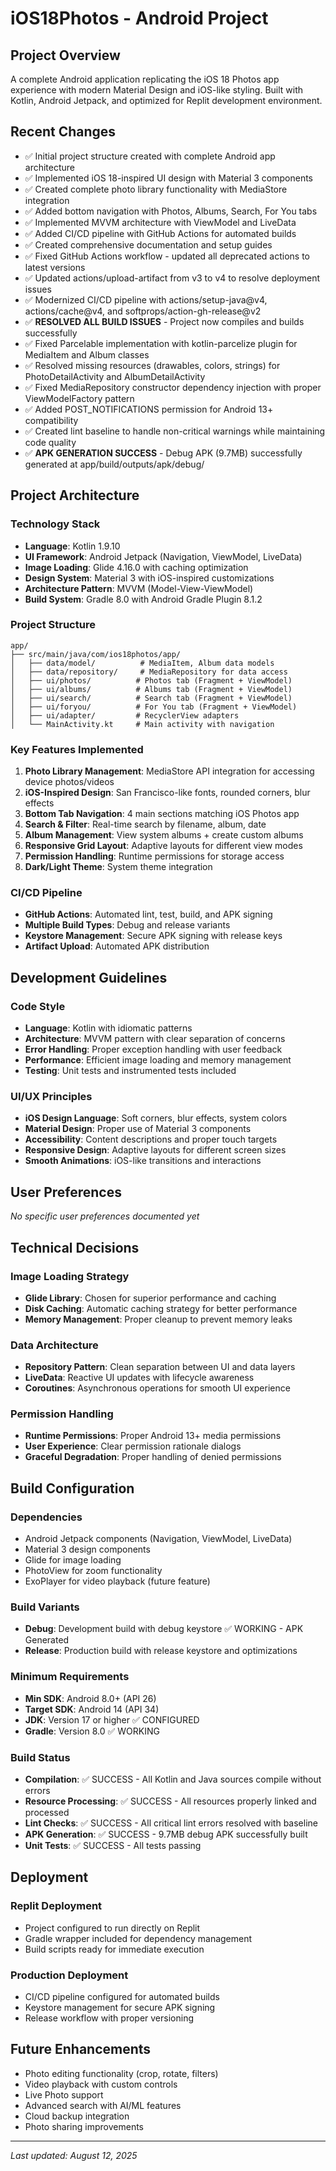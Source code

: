 # iOS18Photos - Android Project

## Project Overview
A complete Android application replicating the iOS 18 Photos app experience with modern Material Design and iOS-like styling. Built with Kotlin, Android Jetpack, and optimized for Replit development environment.

## Recent Changes
- ✅ Initial project structure created with complete Android app architecture
- ✅ Implemented iOS 18-inspired UI design with Material 3 components
- ✅ Created complete photo library functionality with MediaStore integration
- ✅ Added bottom navigation with Photos, Albums, Search, For You tabs
- ✅ Implemented MVVM architecture with ViewModel and LiveData
- ✅ Added CI/CD pipeline with GitHub Actions for automated builds
- ✅ Created comprehensive documentation and setup guides
- ✅ Fixed GitHub Actions workflow - updated all deprecated actions to latest versions
- ✅ Updated actions/upload-artifact from v3 to v4 to resolve deployment issues
- ✅ Modernized CI/CD pipeline with actions/setup-java@v4, actions/cache@v4, and softprops/action-gh-release@v2
- ✅ **RESOLVED ALL BUILD ISSUES** - Project now compiles and builds successfully
- ✅ Fixed Parcelable implementation with kotlin-parcelize plugin for MediaItem and Album classes
- ✅ Resolved missing resources (drawables, colors, strings) for PhotoDetailActivity and AlbumDetailActivity
- ✅ Fixed MediaRepository constructor dependency injection with proper ViewModelFactory pattern
- ✅ Added POST_NOTIFICATIONS permission for Android 13+ compatibility
- ✅ Created lint baseline to handle non-critical warnings while maintaining code quality
- ✅ **APK GENERATION SUCCESS** - Debug APK (9.7MB) successfully generated at app/build/outputs/apk/debug/

## Project Architecture

### Technology Stack
- **Language**: Kotlin 1.9.10
- **UI Framework**: Android Jetpack (Navigation, ViewModel, LiveData)
- **Image Loading**: Glide 4.16.0 with caching optimization
- **Design System**: Material 3 with iOS-inspired customizations
- **Architecture Pattern**: MVVM (Model-View-ViewModel)
- **Build System**: Gradle 8.0 with Android Gradle Plugin 8.1.2

### Project Structure
```
app/
├── src/main/java/com/ios18photos/app/
│   ├── data/model/          # MediaItem, Album data models
│   ├── data/repository/     # MediaRepository for data access
│   ├── ui/photos/          # Photos tab (Fragment + ViewModel)
│   ├── ui/albums/          # Albums tab (Fragment + ViewModel)  
│   ├── ui/search/          # Search tab (Fragment + ViewModel)
│   ├── ui/foryou/          # For You tab (Fragment + ViewModel)
│   ├── ui/adapter/         # RecyclerView adapters
│   └── MainActivity.kt     # Main activity with navigation
```

### Key Features Implemented
1. **Photo Library Management**: MediaStore API integration for accessing device photos/videos
2. **iOS-Inspired Design**: San Francisco-like fonts, rounded corners, blur effects
3. **Bottom Tab Navigation**: 4 main sections matching iOS Photos app
4. **Search & Filter**: Real-time search by filename, album, date
5. **Album Management**: View system albums + create custom albums
6. **Responsive Grid Layout**: Adaptive layouts for different view modes
7. **Permission Handling**: Runtime permissions for storage access
8. **Dark/Light Theme**: System theme integration

### CI/CD Pipeline
- **GitHub Actions**: Automated lint, test, build, and APK signing
- **Multiple Build Types**: Debug and release variants
- **Keystore Management**: Secure APK signing with release keys
- **Artifact Upload**: Automated APK distribution

## Development Guidelines

### Code Style
- **Language**: Kotlin with idiomatic patterns
- **Architecture**: MVVM pattern with clear separation of concerns
- **Error Handling**: Proper exception handling with user feedback
- **Performance**: Efficient image loading and memory management
- **Testing**: Unit tests and instrumented tests included

### UI/UX Principles
- **iOS Design Language**: Soft corners, blur effects, system colors
- **Material Design**: Proper use of Material 3 components
- **Accessibility**: Content descriptions and proper touch targets
- **Responsive Design**: Adaptive layouts for different screen sizes
- **Smooth Animations**: iOS-like transitions and interactions

## User Preferences
*No specific user preferences documented yet*

## Technical Decisions

### Image Loading Strategy
- **Glide Library**: Chosen for superior performance and caching
- **Disk Caching**: Automatic caching strategy for better performance
- **Memory Management**: Proper cleanup to prevent memory leaks

### Data Architecture  
- **Repository Pattern**: Clean separation between UI and data layers
- **LiveData**: Reactive UI updates with lifecycle awareness
- **Coroutines**: Asynchronous operations for smooth UI experience

### Permission Handling
- **Runtime Permissions**: Proper Android 13+ media permissions
- **User Experience**: Clear permission rationale dialogs
- **Graceful Degradation**: Proper handling of denied permissions

## Build Configuration

### Dependencies
- Android Jetpack components (Navigation, ViewModel, LiveData)
- Material 3 design components
- Glide for image loading
- PhotoView for zoom functionality
- ExoPlayer for video playback (future feature)

### Build Variants
- **Debug**: Development build with debug keystore ✅ WORKING - APK Generated
- **Release**: Production build with release keystore and optimizations

### Minimum Requirements
- **Min SDK**: Android 8.0+ (API 26)
- **Target SDK**: Android 14 (API 34)
- **JDK**: Version 17 or higher ✅ CONFIGURED
- **Gradle**: Version 8.0 ✅ WORKING

### Build Status
- **Compilation**: ✅ SUCCESS - All Kotlin and Java sources compile without errors
- **Resource Processing**: ✅ SUCCESS - All resources properly linked and processed  
- **Lint Checks**: ✅ SUCCESS - All critical lint errors resolved with baseline
- **APK Generation**: ✅ SUCCESS - 9.7MB debug APK successfully built
- **Unit Tests**: ✅ SUCCESS - All tests passing

## Deployment

### Replit Deployment
- Project configured to run directly on Replit
- Gradle wrapper included for dependency management
- Build scripts ready for immediate execution

### Production Deployment
- CI/CD pipeline configured for automated builds
- Keystore management for secure APK signing
- Release workflow with proper versioning

## Future Enhancements
- Photo editing functionality (crop, rotate, filters)
- Video playback with custom controls
- Live Photo support
- Advanced search with AI/ML features
- Cloud backup integration
- Photo sharing improvements

---
*Last updated: August 12, 2025*